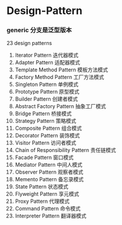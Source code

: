 # Design-Pattern

### generic 分支是泛型版本

23  design patterns

   1. Iterator Pattern 迭代器模式
   2. Adapter Pattern 适配器模式
   3. Template Method Pattern 模板方法模式
   4. Factory Method Pattern  工厂方法模式
   5. Singleton Pattern 单例模式
   6. Prototype Pattern 原型模式
   7. Builder Pattern 创建者模式
   8. Abstract Factory Pattern 抽象工厂模式
   9. Bridge Pattern 桥接模式
   10. Strategy Pattern 策略模式
   11. Composite Pattern 组合模式
   12. Decorator Pattern 装饰模式
   13. Visitor Pattern 访问者模式
   14. Chain of Responsibility Pattern 责任链模式
   15. Facade Pattern 窗口模式
   16. Mediator Pattern 中间人模式
   17. Observer Pattern 观察者模式
   18. Memento Pattern 备忘录模式
   19. State Pattern 状态模式
   20. Flyweight Pattern 享元模式
   21. Proxy Pattern 代理模式
   22. Command Pattern 命令模式
   24. Interpreter Pattern 翻译器模式